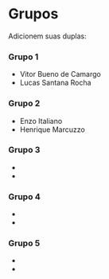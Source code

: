 # Grupos

Adicionem suas duplas:

### Grupo 1
* Vitor Bueno de Camargo
* Lucas Santana Rocha

### Grupo 2
* Enzo Italiano
* Henrique Marcuzzo

### Grupo 3
* 
*

### Grupo 4
* 
*

### Grupo 5
*
*

